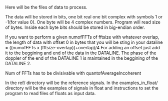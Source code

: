 Here will be the files of data to process.

The data will be stored in bits, one bit real one bit complex with symbols 1 or -1(for value 0). One byte will be 4 complex numbers. Program will read size of bytes. Inside each byte bits should be stored in big-endian order.

If you want to perform a given numofFFTs of fftsize with whatever overlap, the length of data with offset 0 in bytes that you will be sting in your dataline = ((numofFFTs x (fftsize-overlap))+overlap)/4
For adding an offset just add it to the beggining and end of the data in the DATALINE.
The phase of the doppler of the end of the DATALINE 1 is maintained in the beggining of the DATALINE 2.

Num of FFTs has to be divisivable with quantofAverageIncoherent

In the ref/ directory will be the reference signals.
In the examples_in_float/ directory will be the examples of signals in float and instructions to set the program to read files of floats as input data.
